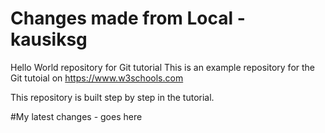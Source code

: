 # Changes made from Local - kausiksg
Hello World repository for Git tutorial
This is an example repository for the Git tutoial on https://www.w3schools.com

This repository is built step by step in the tutorial.

#My latest changes - goes here
